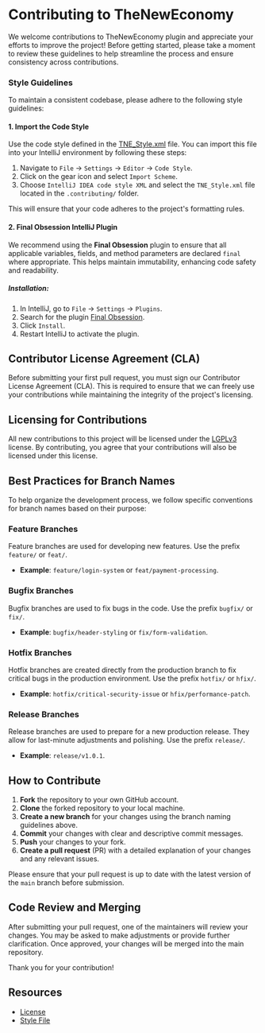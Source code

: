 # Contributing to TheNewEconomy

We welcome contributions to TheNewEconomy plugin and appreciate your efforts to improve the project!
Before getting started, please take a moment to review these guidelines to help streamline the
process and ensure consistency across contributions.

### Style Guidelines

To maintain a consistent codebase, please adhere to the following style guidelines:

#### 1. Import the Code Style

Use the code style defined in the [TNE_Style.xml](TNE_Style.xml) file. You can import this file into
your IntelliJ environment by following these steps:

1. Navigate to `File` -> `Settings` -> `Editor` -> `Code Style`.
2. Click on the gear icon and select `Import Scheme`.
3. Choose `IntelliJ IDEA code style XML` and select the `TNE_Style.xml` file located in
   the `.contributing/` folder.

This will ensure that your code adheres to the project's formatting rules.

#### 2. Final Obsession IntelliJ Plugin

We recommend using the **Final Obsession** plugin to ensure that all applicable variables, fields,
and method parameters are declared `final` where appropriate. This helps maintain immutability,
enhancing code safety and readability.

##### Installation:

1. In IntelliJ, go to `File` -> `Settings` -> `Plugins`.
2. Search for the
   plugin [Final Obsession](https://plugins.jetbrains.com/plugin/21687-final-obsession).
3. Click `Install`.
4. Restart IntelliJ to activate the plugin.

## Contributor License Agreement (CLA)

Before submitting your first pull request, you must sign our Contributor License Agreement (CLA).
This is required to ensure that we can freely use your contributions while maintaining the integrity
of the project's licensing.

## Licensing for Contributions

All new contributions to this project will be licensed under
the [LGPLv3](https://www.gnu.org/licenses/lgpl-3.0.html) license. By contributing, you agree that
your contributions will also be licensed under this license.

## Best Practices for Branch Names

To help organize the development process, we follow specific conventions for branch names based on
their purpose:

### Feature Branches

Feature branches are used for developing new features. Use the prefix `feature/` or `feat/`.

- **Example**: `feature/login-system` or `feat/payment-processing`.

### Bugfix Branches

Bugfix branches are used to fix bugs in the code. Use the prefix `bugfix/` or `fix/`.

- **Example**: `bugfix/header-styling` or `fix/form-validation`.

### Hotfix Branches

Hotfix branches are created directly from the production branch to fix critical bugs in the
production environment. Use the prefix `hotfix/` or `hfix/`.

- **Example**: `hotfix/critical-security-issue` or `hfix/performance-patch`.

### Release Branches

Release branches are used to prepare for a new production release. They allow for last-minute
adjustments and polishing. Use the prefix `release/`.

- **Example**: `release/v1.0.1`.

## How to Contribute

1. **Fork** the repository to your own GitHub account.
2. **Clone** the forked repository to your local machine.
3. **Create a new branch** for your changes using the branch naming guidelines above.
4. **Commit** your changes with clear and descriptive commit messages.
5. **Push** your changes to your fork.
6. **Create a pull request** (PR) with a detailed explanation of your changes and any relevant
   issues.

Please ensure that your pull request is up to date with the latest version of the `main` branch
before submission.

## Code Review and Merging

After submitting your pull request, one of the maintainers will review your changes. You may be
asked to make adjustments or provide further clarification. Once approved, your changes will be
merged into the main repository.

Thank you for your contribution!

## Resources

- [License](https://www.gnu.org/licenses/lgpl-3.0.html)
- [Style File](TNE_Style.xml)